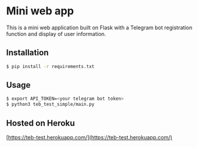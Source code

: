 # Mini web app

This is a mini web application built on Flask with a Telegram bot registration function and display of user information.

## Installation

```bash
$ pip install -r requirements.txt
```

## Usage

```bash
$ export API_TOKEN=<your telegram bot token>
$ python3 teb_test_simple/main.py
```

## Hosted on Heroku

[https://teb-test.herokuapp.com/](https://teb-test.herokuapp.com/)